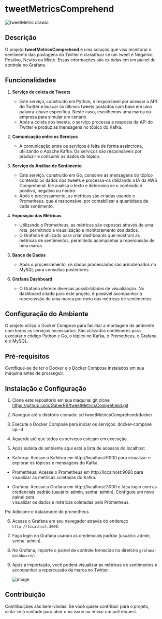 # tweetMetricsComprehend

![tweetMetric drawio](https://github.com/GaberRB/tweetMetricsComprehend/assets/28874479/1412002e-1451-4372-9fc7-f5059c87c7ce)

## Descrição
O projeto **tweetMetricsComprehend** é uma solução que visa monitorar o sentimento das postagens do Twitter e classificar se um tweet é Negativo, Positivo, Neutro ou Misto. Essas informações são exibidas em um painel de controle no Grafana.

## Funcionalidades
1. **Serviço de coleta de Tweets**
   - Este serviço, construído em Python, é responsável por acessar a API do Twitter e buscar os últimos tweets postados com base em uma palavra-chave específica. Neste caso, escolhemos uma marca ou empresa para simular um cenário.
   - Após a coleta dos tweets, o serviço processa a resposta da API do Twitter e produz as mensagens no tópico do Kafka.

2. **Comunicação entre os Serviços**
   - A comunicação entre os serviços é feita de forma assíncrona, utilizando o Apache Kafka. Os serviços são responsáveis por produzir e consumir os dados do tópico.

3. **Serviço de Análise de Sentimento**
   - Este serviço, construído em Go, consome as mensagens do tópico contendo os dados dos tweets e processa-os utilizando a IA da AWS Comprehend. Ele analisa o texto e determina se o conteúdo é positivo, negativo ou neutro.
   - Após o processamento, as métricas são criadas usando o Prometheus, que é responsável por contabilizar a quantidade de cada sentimento.

4. **Exposição das Métricas**
   - Utilizando o Prometheus, as métricas são expostas através de uma rota, permitindo a visualização e monitoramento dos dados.
   - O Grafana é utilizado para criar dashboards que mostram as métricas de sentimentos, permitindo acompanhar a repercussão de uma marca.

5. **Banco de Dados**
   - Após o processamento, os dados processados são armazenados no MySQL para consultas posteriores.

6. **Grafana Dashboard**
   - O Grafana oferece diversas possibilidades de visualização. No dashboard criado para este projeto, é possível acompanhar a repercussão de uma marca por meio das métricas de sentimentos.

## Configuração do Ambiente
O projeto utiliza o Docker Compose para facilitar a montagem do ambiente com todos os serviços necessários. São utilizados contêineres para executar o código Python e Go, o tópico no Kafka, o Prometheus, o Grafana e o MySQL.

## Pré-requisitos
Certifique-se de ter o Docker e o Docker Compose instalados em sua máquina antes de prosseguir.

## Instalação e Configuração
1. Clone este repositório em sua máquina:
   git clone https://github.com/GaberRB/tweetMetricsComprehend.git

2. Navegue até o diretório clonado:
   cd tweetMetricsComprehend/docker

3. Execute o Docker Compose para iniciar os serviços:
   docker-compose up -d

4. Aguarde até que todos os serviços estejam em execução.
5. Após subida do ambiente aqui está a lista de acessos do localhost
  - Kafdrop: Acesse o Kafdrop em http://localhost:9000 para visualizar e explorar os tópicos e mensagens do Kafka.

  - Prometheus: Acesse o Prometheus em http://localhost:9090 para visualizar as métricas coletadas do Kafka.

  - Grafana: Acesse o Grafana em http://localhost:3000 e faça login com as credenciais padrão (usuário: admin, senha: admin). Configure um novo painel para         
    visualizar os dados e métricas coletadas pelo Prometheus.

  Ps: Adicione o datasource do prometheus

6. Acesse o Grafana em seu navegador através do endereço `http://localhost:3000`.

7. Faça login no Grafana usando as credenciais padrão (usuário: admin, senha: admin).

8. No Grafana, importe o painel de controle fornecido no diretório `grafana-dashboard/`.

9. Após a importação, você poderá visualizar as métricas de sentimentos e acompanhar a repercussão da marca no Twitter.

    ![image](https://github.com/GaberRB/tweetMetricsComprehend/assets/28874479/740f46d2-7083-4010-ad2c-8d4f32644b65)


## Contribuição
Contribuições são bem-vindas! Se você quiser contribuir para o projeto, sinta-se à vontade para abrir uma issue ou enviar um pull request.





